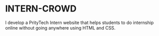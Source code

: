 # INTERN-CROWD
I develop a PrityTech Intern website that helps students to do internship online without going anywhere using HTML and CSS.
